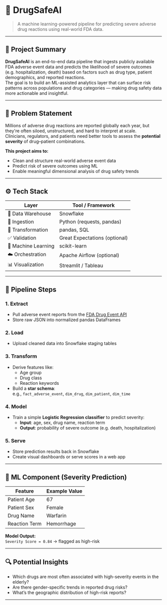 # 💊 DrugSafeAI

> A machine learning-powered pipeline for predicting severe adverse drug reactions using real-world FDA data.

---

## 📌 Project Summary

**DrugSafeAI** is an end-to-end data pipeline that ingests publicly available FDA adverse event data and predicts the likelihood of severe outcomes (e.g. hospitalization, death) based on factors such as drug type, patient demographics, and reported reactions.  
The goal is to build an ML-assisted analytics layer that can surface risk patterns across populations and drug categories — making drug safety data more actionable and insightful.

---

## 🚨 Problem Statement

Millions of adverse drug reactions are reported globally each year, but they're often siloed, unstructured, and hard to interpret at scale.  
Clinicians, regulators, and patients need better tools to assess the **potential severity** of drug–patient combinations.  

**This project aims to:**
- Clean and structure real-world adverse event data
- Predict risk of severe outcomes using ML
- Enable meaningful dimensional analysis of drug safety trends

---

## ⚙️ Tech Stack

| Layer              | Tool / Framework         |
|--------------------|--------------------------|
| 💽 Data Warehouse   | Snowflake                |
| 🔄 Ingestion        | Python (requests, pandas)|
| 🧹 Transformation   | pandas, SQL              |
| ✅ Validation       | Great Expectations (optional)    |
| 🤖 Machine Learning | scikit-learn             |
| ☁️ Orchestration    | Apache Airflow (optional)|
| 📊 Visualization    | Streamlit / Tableau      |

---

## 🧱 Pipeline Steps

### 1. **Extract**
- Pull adverse event reports from the [FDA Drug Event API](https://open.fda.gov/apis/drug/event/)
- Store raw JSON into normalized pandas DataFrames

### 2. **Load**
- Upload cleaned data into Snowflake staging tables

### 3. **Transform**
- Derive features like:
  - Age group
  - Drug class
  - Reaction keywords
- Build a **star schema**:  
  e.g., `fact_adverse_event`, `dim_drug`, `dim_patient`, `dim_time`

### 4. **Model**
- Train a simple **Logistic Regression classifier** to predict severity:
  - **Input**: age, sex, drug name, reaction term
  - **Output**: probability of severe outcome (e.g. death, hospitalization)

### 5. **Serve**
- Store prediction results back in Snowflake
- Create visual dashboards or serve scores in a web app

---

## 🤖 ML Component (Severity Prediction)

| Feature            | Example Value     |
|--------------------|------------------|
| Patient Age        | 67               |
| Patient Sex        | Female           |
| Drug Name          | Warfarin         |
| Reaction Term      | Hemorrhage       |

**Model Output:**  
`Severity Score = 0.84` → flagged as high-risk

---

## 🔍 Potential Insights

- Which drugs are most often associated with high-severity events in the elderly?
- Are there gender-specific trends in reported drug risks?
- What’s the geographic distribution of high-risk reports?

---
